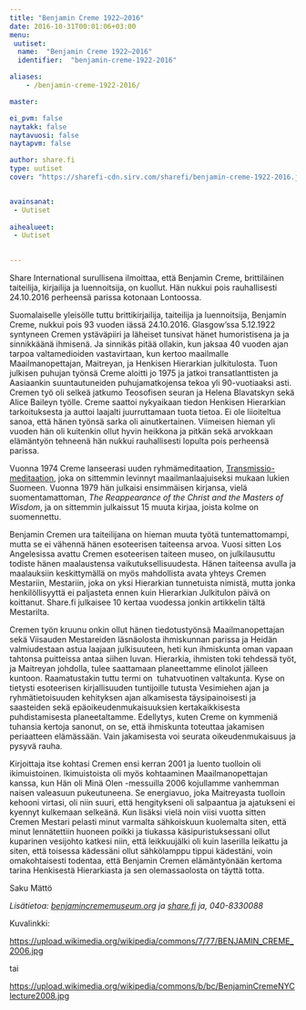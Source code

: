 ```yaml
---
title: "Benjamin Creme 1922–2016"
date: 2016-10-31T00:01:06+03:00
menu:
 uutiset:
  name:  "Benjamin Creme 1922–2016"
  identifier:  "benjamin-creme-1922-2016"

aliases:
    - /benjamin-creme-1922-2016/

master:

ei_pvm: false
naytakk: false
naytavuosi: false
naytapvm: false

author: share.fi
type: uutiset
cover: "https://sharefi-cdn.sirv.com/sharefi/benjamin-creme-1922-2016.jpg?cx=120&cw=166&cy=40"


avainsanat:
 - Uutiset
 
aihealueet:
 - Uutiset
 

---
```



<p class="alustus">Share International surullisena ilmoittaa, että Benjamin Creme, brittiläinen taiteilija, kirjailija ja luennoitsija, on kuollut. Hän nukkui pois rauhallisesti 24.10.2016 perheensä parissa kotonaan Lontoossa.</p>
<p><span style="font-weight: 400;">Suomalaiselle yleisölle tuttu brittikirjailija, taiteilija ja luennoitsija, Benjamin Creme, nukkui pois 93 vuoden iässä 24.10.2016. Glasgow’ssa 5.12.1922 syntyneen Cremen ystäväpiiri ja läheiset tunsivat hänet humoristisena ja ja sinnikkäänä ihmisenä. Ja sinnikäs pitää ollakin, kun jaksaa 40 vuoden ajan tarpoa valtamedioiden vastavirtaan, kun kertoo maailmalle Maailmanopettajan, Maitreyan, ja Henkisen Hierarkian julkitulosta. Tuon julkisen puhujan työnsä Creme aloitti jo 1975 ja jatkoi transatlanttisten ja Aasiaankin suuntautuneiden puhujamatkojensa tekoa yli 90-vuotiaaksi asti. Cremen työ oli selkeä jatkumo Teosofisen seuran ja Helena Blavatskyn sekä Alice Baileyn työlle. Creme saattoi nykyaikaan tiedon Henkisen Hierarkian tarkoituksesta ja auttoi laajalti juurruttamaan tuota tietoa. Ei ole liioiteltua sanoa, että hänen työnsä sarka oli ainutkertainen. Viimeisen hieman yli vuoden hän oli kuitenkin ollut hyvin heikkona ja pitkän sekä arvokkaan elämäntyön tehneenä hän nukkui rauhallisesti lopulta pois perheensä parissa.</span></p>
<p><span style="font-weight: 400;">Vuonna 1974 Creme lanseerasi uuden ryhmämeditaation, <a href="/transmissio-meditaatio/esittely/">Transmissio-meditaation</a>, joka on sittemmin levinnyt maailmanlaajuiseksi mukaan lukien Suomeen. Vuonna 1979 hän julkaisi ensimmäisen kirjansa, vielä suomentamattoman, </span><i><span style="font-weight: 400;">The Reappearance of the Christ and the Masters of Wisdom</span></i><span style="font-weight: 400;">, ja on sittemmin julkaissut 15 muuta kirjaa, joista kolme on suomennettu.</span></p>
<p><span style="font-weight: 400;">Benjamin Cremen ura taiteilijana on hieman muuta työtä tuntemattomampi, mutta se ei vähennä hänen esoteerisen taiteensa arvoa. Vuosi sitten Los Angelesissa avattu Cremen esoteerisen taiteen museo, on julkilausuttu todiste hänen maalaustensa vaikutuksellisuudesta. Hänen taiteensa avulla ja maalauksiin keskittymällä on myös mahdollista avata yhteys Cremen Mestariin, Mestariin, joka on yksi Hierarkian tunnetuista nimistä, mutta jonka henkilöllisyyttä ei paljasteta ennen kuin Hierarkian Julkitulon päivä on koittanut.&nbsp;Share.fi julkaisee 10 kertaa vuodessa jonkin artikkelin tältä Mestarilta.</span></p>
<p><span style="font-weight: 400;">Cremen työn kruunu onkin ollut hänen tiedotustyönsä Maailmanopettajan sekä Viisauden Mestareiden läsnäolosta ihmiskunnan parissa ja Heidän valmiudestaan astua laajaan julkisuuteen, heti kun ihmiskunta oman vapaan tahtonsa puitteissa antaa siihen luvan. Hierarkia, ihmisten toki tehdessä työt, ja Maitreyan johdolla, tulee saattamaan planeettamme elinolot jälleen kuntoon. Raamatustakin tuttu termi on &nbsp;tuhatvuotinen valtakunta. Kyse on tietysti esoteerisen kirjallisuuden tuntijoille tutusta Vesimiehen ajan ja ryhmätietoisuuden kehityksen ajan alkamisesta täysipainoisesti ja saasteiden sekä epäoikeudenmukaisuuksien kertakaikkisesta puhdistamisesta planeetaltamme. Edellytys, kuten Creme on kymmeniä tuhansia kertoja sanonut, on se, että ihmiskunta toteuttaa jakamisen periaatteen elämässään. Vain jakamisesta voi seurata oikeudenmukaisuus ja pysyvä rauha.</span></p>
<p><span style="font-weight: 400;">Kirjoittaja itse kohtasi Cremen ensi kerran 2001 ja luento tuolloin oli ikimuistoinen. Ikimuistoista oli myös kohtaaminen Maailmanopettajan kanssa, kun Hän oli Minä Olen -messuilla 2006 kojullamme vanhemman naisen valeasuun pukeutuneena. Se energiavuo, joka Maitreyasta tuolloin kehooni virtasi, oli niin suuri, että hengitykseni oli salpaantua ja ajatukseni ei kyennyt kulkemaan selkeänä. Kun lisäksi vielä noin viisi vuotta sitten Cremen Mestari pelasti minut varmalta sähkoiskuun kuolemalta siten, että minut lennätettiin huoneen poikki ja tiukassa käsipuristuksessani ollut kuparinen vesijohto katkesi niin, että leikkuujälki oli kuin laserilla leikattu ja siten, että toisessa kädessäni ollut sähkölamppu tippui kädestäni, voin omakohtaisesti todentaa, että Benjamin Cremen elämäntyönään kertoma tarina Henkisestä Hierarkiasta ja sen olemassaolosta on täyttä totta.</span></p>
<p><span style="font-weight: 400;">Saku Mättö</span></p>
<p><i><span style="font-weight: 400;">Lisätietoa: <a href="//benjamincrememuseum.org">benjamincrememuseum.org</a> ja <a href="//share.fi">share.fi</a> ja, 040-8330088</span></i></p>
<p><span style="font-weight: 400;">Kuvalinkki: </span></p>
<p><a href="https://upload.wikimedia.org/wikipedia/commons/7/77/BENJAMIN_CREME_2006.jpg" class="external" rel="nofollow" target="_blank"><span style="font-weight: 400;">https://upload.wikimedia.org/wikipedia/commons/7/77/BENJAMIN_CREME_2006.jpg</span></a></p>
<p><span style="font-weight: 400;">tai</span></p>
<p><a href="https://upload.wikimedia.org/wikipedia/commons/b/bc/BenjaminCremeNYClecture2008.jpg" class="external" rel="nofollow" target="_blank"><span style="font-weight: 400;">https://upload.wikimedia.org/wikipedia/commons/b/bc/BenjaminCremeNYClecture2008.jpg</span></a></p>